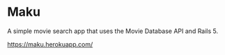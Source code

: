 # Maku

A simple movie search app that uses the Movie Database API and Rails 5.

https://maku.herokuapp.com/

<!--

Inspiration:

https://colorlib.com/wp/free-bootstrap-4-website-templates/

https://colorlib.com/demo?theme=colid
https://colorlib.com/demo?theme=philosophy
https://colorlib.com/demo?theme=fancy
https://colorlib.com/demo?theme=glint
https://colorlib.com/demo?theme=boxus
https://colorlib.com/demo?theme=dinomuz

https://medium.muz.li/movie-cinema-ui-inspiration-9b76d4e6c05

-->

<!--
Tutorial on User Sign-Up and Login for Rails

http://blog.nbostech.com/2015/08/loginregistration-social-signup-using-ruby-on-rails/

 -->

